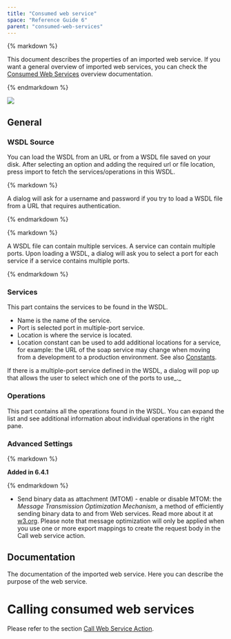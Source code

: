 ```yaml
---
title: "Consumed web service"
space: "Reference Guide 6"
parent: "consumed-web-services"
---
```



<div class="alert alert-warning">{% markdown %}

This document describes the properties of an imported web service. If you want a general overview of imported web services, you can check the [Consumed Web Services](consumed-web-services) overview documentation.

{% endmarkdown %}</div>

![](attachments/16713734/16843949.png)

## General

### WSDL Source

You can load the WSDL from an URL or from a WSDL file saved on your disk. After selecting an option and adding the required url or file location, press import to fetch the services/operations in this WSDL.

<div class="alert alert-warning">{% markdown %}

A dialog will ask for a username and password if you try to load a WSDL file from a URL that requires authentication.

{% endmarkdown %}</div><div class="alert alert-warning">{% markdown %}

A WSDL file can contain multiple services. A service can contain multiple ports. Upon loading a WSDL, a dialog will ask you to select a port for each service if a service contains multiple ports.

{% endmarkdown %}</div>

### Services

This part contains the services to be found in the WSDL.

*   Name is the name of the service.
*   Port is selected port in multiple-port service.
*   Location is where the service is located.
*   Location constant can be used to add additional locations for a service, for example: the URL of the soap service may change when moving from a development to a production environment. See also [Constants](constants).

If there is a multiple-port service defined in the WSDL, a dialog will pop up that allows the user to select which one of the ports to use_._

### Operations

This part contains all the operations found in the WSDL. You can expand the list and see additional information about individual operations in the right pane.

### Advanced Settings

<div class="alert alert-info">{% markdown %}

**Added in 6.4.1** 

{% endmarkdown %}</div>

*   Send binary data as attachment (MTOM) - enable or disable MTOM: the _Message Transmission Optimization Mechanism_, a method of efficiently sending binary data to and from Web services. Read more about it at [w3.org](https://www.w3.org/TR/soap12-mtom/). Please note that message optimization will only be applied when you use one or more export mappings to create the request body in the Call web service action.

## Documentation

The documentation of the imported web service. Here you can describe the purpose of the web service.

# Calling consumed web services

Please refer to the section [Call Web Service Action](call-web-service-action).
